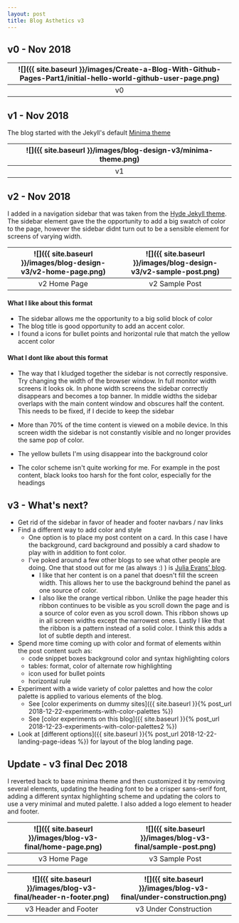 ```yaml
---
layout: post
title: Blog Asthetics v3
---
```


## v0 - Nov 2018

| ![]({{ site.baseurl }}/images/Create-a-Blog-With-Github-Pages-Part1/initial-hello-world-github-user-page.png) |
|:--:|
| v0 |

## v1 - Nov 2018

The blog started with the Jekyll's default [Minima theme](https://github.com/jekyll/minima)

| ![]({{ site.baseurl }}/images/blog-design-v3/minima-theme.png) |
|:--:|
| v1 |


## v2 - Nov 2018
I added in a navigation sidebar that was taken from the [Hyde Jekyll theme](http://hyde.getpoole.com/).
The sidebar element gave the the opportunity to add a big swatch of color
 to the page, however the sidebar didnt turn out to be a sensible element for screens of varying width.

| ![]({{ site.baseurl }}/images/blog-design-v3/v2-home-page.png) | ![]({{ site.baseurl }}/images/blog-design-v3/v2-sample-post.png) |
|:--:|:--:|
| v2 Home Page | v2 Sample Post |

#### What I like about this format
* The sidebar allows me the opportunity to a big solid block of color
* The blog title is good opportunity to add an accent color.
* I found a icons for bullet points and horizontal rule that match the yellow accent color

#### What I dont like about this format
* The way that I kludged together the sidebar is not correctly responsive. Try changing the width of the browser window. In full monitor width screens it looks ok. In phone width screens the sidebar correctly disappears and becomes a top banner. In middle widths the sidebar overlaps with the main content window and obscures half the content. This needs to be fixed, if I decide to keep the sidebar

* More than 70% of the time content is viewed on a mobile device. In this screen width the sidebar is not constantly visible and no longer provides the same pop of color.

* The yellow bullets I'm using disappear into the background color

* The color scheme isn't quite working for me. For example in the post content, black looks too harsh for the font color, especially for the headings

## v3 - What's next?
* Get rid of the sidebar in favor of header and footer navbars / nav links
* Find a different way to add color and style
  * One option is to place my post content on a card. In this case I have the background, card background and possibly a card shadow to play with in addition to font color.
  * I've poked around a few other blogs to see what other people are doing. One that stood out for me (as always :) ) is [Julia Evans' blog](https://jvns.ca/).
    * I like that her content is on a panel that doesn't fill the screen width. This allows her to use the background behind the panel as one source of color.
    * I also like the orange vertical ribbon. Unlike the page header this ribbon continues to be visible as you scroll down the page and is a source of color even as you scroll down. This ribbon shows up in all screen widths except the narrowest ones. Lastly I like that the ribbon is a pattern instead of a solid color. I think this adds a lot of subtle depth and interest.
* Spend more time coming up with color and format of elements within the post content such as:
  * code snippet boxes background color and syntax highlighting colors
  * tables: format, color of alternate row highlighting
  * icon used for bullet points
  * horizontal rule
* Experiment with a wide variety of color palettes and how the color palette is applied to various elements of the blog.
  * See [color experiments on dummy sites]({{ site.baseurl }}{% post_url 2018-12-22-experiments-with-color-palettes %})
  * See [color experiments on this blog]({{ site.baseurl }}{% post_url 2018-12-23-experiments-with-color-palettes2 %})
* Look at [different options]({{ site.baseurl }}{% post_url 2018-12-22-landing-page-ideas %}) for layout of the blog landing page.


## Update - v3 final Dec 2018
I reverted back to base minima theme and then customized it by removing several
elements, updating the heading font to be a crisper sans-serif font,
 adding a different syntax highlighting scheme and updating the colors to
use a very minimal and muted palette. I also added a logo element to header and footer.

| ![]({{ site.baseurl }}/images/blog-v3-final/home-page.png) | ![]({{ site.baseurl }}/images/blog-v3-final/sample-post.png) |
|:--:|:--:|
| v3 Home Page | v3 Sample Post |

| ![]({{ site.baseurl }}/images/blog-v3-final/header-n-footer.png) | ![]({{ site.baseurl }}/images/blog-v3-final/under-construction.png) |
|:--:|:--:|
| v3 Header and Footer | v3 Under Construction |